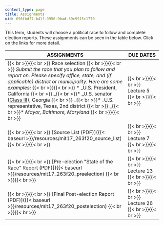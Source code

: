 ```yaml
---
content_type: page
title: Assignments
uid: 696fbdf7-b41f-9956-9bad-39c9915c1770
---
```


This term, students will choose a political race to follow and complete election reports. These assignments can be seen in the table below. Click on the links for more detail.

| ASSIGNMENTS | DUE DATES |
| --- | --- |
|  {{< br >}}{{< br >}} Race selection {{< br >}}{{< br >}} _Submit the race that you plan to follow and report on. Please specify office, state, and (if applicable) district or municipality. Here are some examples:_ {{< br >}}{{< br >}} *   _U.S. President, California  {{< br >}}    _{{< br >}}*   _U.S. senator ([Class III](https://en.wikipedia.org/wiki/Classes_of_United_States_senators)), Georgia  {{< br >}}    _{{< br >}}*   _U.S. representative, Texas, 2nd district  {{< br >}}    _{{< br >}}*   _Mayor, Baltimore, Maryland_ {{< br >}}{{< br >}}  |  {{< br >}}{{< br >}} Lecture 5 {{< br >}}{{< br >}}  |
|  {{< br >}}{{< br >}} [Source List (PDF)]({{< baseurl >}}/resources/mit17_263f20_source_list) {{< br >}}{{< br >}}  |  {{< br >}}{{< br >}} Lecture 7 {{< br >}}{{< br >}}  |
|  {{< br >}}{{< br >}} [Pre-election "State of the Race" Report (PDF)]({{< baseurl >}}/resources/mit17_263f20_preelection) {{< br >}}{{< br >}}  |  {{< br >}}{{< br >}} Lecture 13 {{< br >}}{{< br >}}  |
|  {{< br >}}{{< br >}} [Final Post-election Report (PDF)]({{< baseurl >}}/resources/mit17_263f20_postelection) {{< br >}}{{< br >}}  |  {{< br >}}{{< br >}} Lecture 26 {{< br >}}{{< br >}}